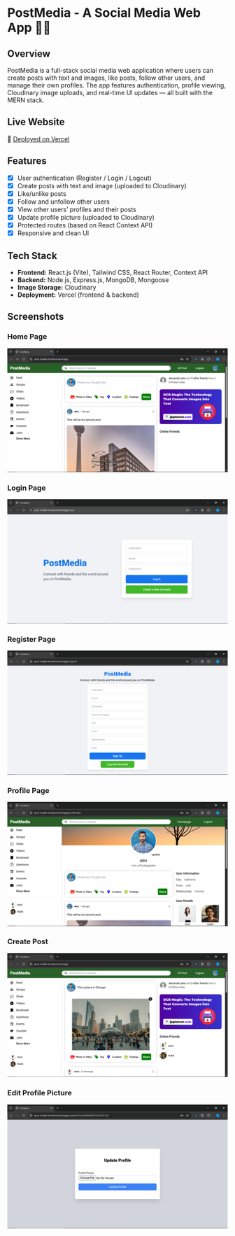 # PostMedia - A Social Media Web App 📝📸

## Overview  
PostMedia is a full-stack social media web application where users can create posts with text and images, like posts, follow other users, and manage their own profiles. The app features authentication, profile viewing, Cloudinary image uploads, and real-time UI updates — all built with the MERN stack.

## Live Website  
🔗 [Deployed on Vercel](https://your-postmedia-frontend.vercel.app)

## Features  
- [x] User authentication (Register / Login / Logout)
- [x] Create posts with text and image (uploaded to Cloudinary)
- [x] Like/unlike posts
- [x] Follow and unfollow other users
- [x] View other users’ profiles and their posts
- [x] Update profile picture (uploaded to Cloudinary)
- [x] Protected routes (based on React Context API)
- [x] Responsive and clean UI

## Tech Stack  
- **Frontend:** React.js (Vite), Tailwind CSS, React Router, Context API  
- **Backend:** Node.js, Express.js, MongoDB, Mongoose  
- **Image Storage:** Cloudinary  
- **Deployment:** Vercel (frontend & backend)

## Screenshots  
### Home Page  
![Home Page](screenshots\home.PNG)

### Login Page  
![Login Page](screenshots/login.PNG)

### Register Page  
![Register Page](screenshots/register.PNG)

### Profile Page  
![Profile Page](screenshots/profile.PNG)

### Create Post  
![Create Post](screenshots/create.PNG)

### Edit Profile Picture  
![Edit Profile](screenshots/update.PNG)